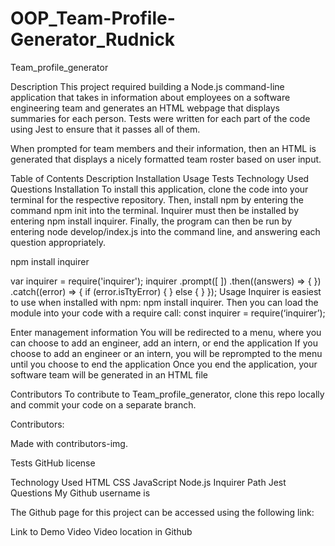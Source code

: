 # OOP_Team-Profile-Generator_Rudnick
Team_profile_generator

Description
This project required building a Node.js command-line application that takes in information about employees on a software engineering team and generates an HTML webpage that displays summaries for each person. Tests were written for each part of the code using Jest to ensure that it passes all of them.

When prompted for team members and their information, then an HTML is generated that displays a nicely formatted team roster based on user input.

Table of Contents
Description
Installation
Usage
Tests
Technology Used
Questions
Installation
To install this application, clone the code into your terminal for the respective repository. Then, install npm by entering the command npm init into the terminal. Inquirer must then be installed by entering npm install inquirer. Finally, the program can then be run by entering node develop/index.js into the command line, and answering each question appropriately.

npm install inquirer

var inquirer = require('inquirer');
  inquirer
    .prompt([
    ])
    .then((answers) => {
    })
    .catch((error) => {
      if (error.isTtyError) {
      } else {
      }
    });
Usage
Inquirer is easiest to use when installed with npm: npm install inquirer. Then you can load the module into your code with a require call: const inquirer = require(‘inquirer’);

Enter management information
You will be redirected to a menu, where you can choose to add an engineer, add an intern, or end the application
If you choose to add an engineer or an intern, you will be reprompted to the menu until you choose to end the application
Once you end the application, your software team will be generated in an HTML file


Contributors
To contribute to Team_profile_generator, clone this repo locally and commit your code on a separate branch.

Contributors:


Made with contributors-img.

Tests
GitHub license

Technology Used
HTML
CSS
JavaScript
Node.js
Inquirer
Path
Jest
Questions
My Github username is 

The Github page for this project can be accessed using the following link: 

Link to Demo Video
Video location in Github